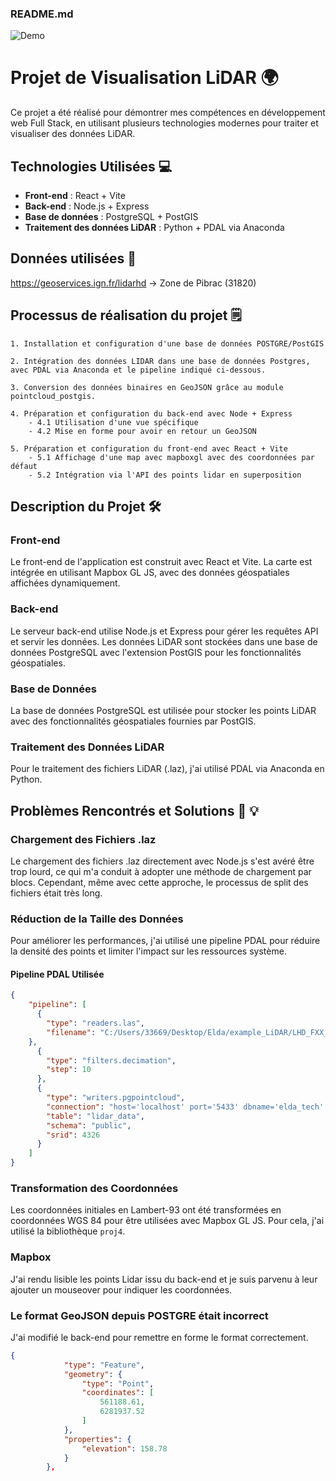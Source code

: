 ### README.md

![Demo](https://i.imgur.com/wJY65w2.gif)

# Projet de Visualisation LiDAR 🌍

Ce projet a été réalisé pour démontrer mes compétences en développement web Full Stack, en utilisant plusieurs technologies modernes pour traiter et visualiser des données LiDAR.


## Technologies Utilisées 💻

- **Front-end** : React + Vite
- **Back-end** : Node.js + Express
- **Base de données** : PostgreSQL + PostGIS
- **Traitement des données LiDAR** : Python + PDAL via Anaconda

## Données utilisées 🌈
https://geoservices.ign.fr/lidarhd
-> Zone de Pibrac (31820)

## Processus de réalisation du projet 🗒️

    1. Installation et configuration d'une base de données POSTGRE/PostGIS
    
    2. Intégration des données LIDAR dans une base de données Postgres, avec PDAL via Anaconda et le pipeline indiqué ci-dessous.

    3. Conversion des données binaires en GeoJSON grâce au module pointcloud_postgis.

    4. Préparation et configuration du back-end avec Node + Express
        - 4.1 Utilisation d'une vue spécifique
        - 4.2 Mise en forme pour avoir en retour un GeoJSON 

    5. Préparation et configuration du front-end avec React + Vite
        - 5.1 Affichage d'une map avec mapboxgl avec des coordonnées par défaut
        - 5.2 Intégration via l'API des points lidar en superposition

## Description du Projet 🛠️

### Front-end

Le front-end de l'application est construit avec React et Vite. La carte est intégrée en utilisant Mapbox GL JS, avec des données géospatiales affichées dynamiquement.

### Back-end

Le serveur back-end utilise Node.js et Express pour gérer les requêtes API et servir les données. Les données LiDAR sont stockées dans une base de données PostgreSQL avec l'extension PostGIS pour les fonctionnalités géospatiales.

### Base de Données

La base de données PostgreSQL est utilisée pour stocker les points LiDAR avec des fonctionnalités géospatiales fournies par PostGIS.

### Traitement des Données LiDAR

Pour le traitement des fichiers LiDAR (.laz), j'ai utilisé PDAL via Anaconda en Python.

## Problèmes Rencontrés et Solutions 🔴 💡

### Chargement des Fichiers .laz

Le chargement des fichiers .laz directement avec Node.js s'est avéré être trop lourd, ce qui m'a conduit à adopter une méthode de chargement par blocs. Cependant, même avec cette approche, le processus de split des fichiers était très long.

### Réduction de la Taille des Données

Pour améliorer les performances, j'ai utilisé une pipeline PDAL pour réduire la densité des points et limiter l'impact sur les ressources système.

#### Pipeline PDAL Utilisée

```json
{
	"pipeline": [
	  {
		"type": "readers.las",
		"filename": "C:/Users/33669/Desktop/Elda/example_LiDAR/LHD_FXX_0561_6282_PTS_C_LAMB93_IGN69.copc.laz"
	},
	  {
		"type": "filters.decimation",
		"step": 10
	  },
	  {
		"type": "writers.pgpointcloud",
		"connection": "host='localhost' port='5433' dbname='elda_tech' user='postgres' password='0000'",
		"table": "lidar_data",
		"schema": "public",
		"srid": 4326
	  }
	]
}  
```

### Transformation des Coordonnées

Les coordonnées initiales en Lambert-93 ont été transformées en coordonnées WGS 84 pour être utilisées avec Mapbox GL JS. Pour cela, j'ai utilisé la bibliothèque `proj4`.

### Mapbox

J'ai rendu lisible les points Lidar issu du back-end et je suis parvenu à leur ajouter un mouseover pour indiquer les coordonnées.

### Le format GeoJSON depuis POSTGRE était incorrect

J'ai modifié le back-end pour remettre en forme le format correctement.

```json
{
			"type": "Feature",
			"geometry": {
				"type": "Point",
				"coordinates": [
					561188.61,
					6281937.52
				]
			},
			"properties": {
				"elevation": 158.78
			}
		},
```

